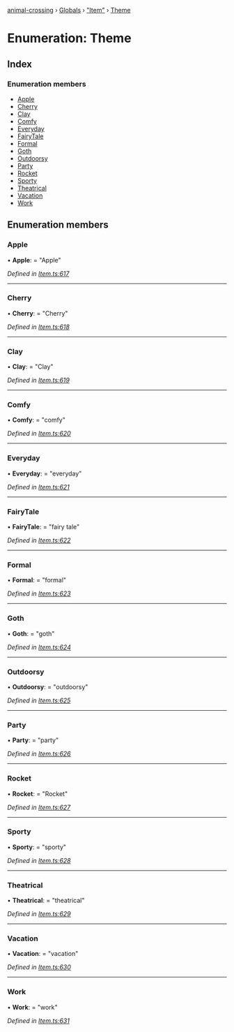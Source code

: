 [animal-crossing](../README.md) › [Globals](../globals.md) › ["Item"](../modules/_item_.md) › [Theme](_item_.theme.md)

# Enumeration: Theme

## Index

### Enumeration members

* [Apple](_item_.theme.md#apple)
* [Cherry](_item_.theme.md#cherry)
* [Clay](_item_.theme.md#clay)
* [Comfy](_item_.theme.md#comfy)
* [Everyday](_item_.theme.md#everyday)
* [FairyTale](_item_.theme.md#fairytale)
* [Formal](_item_.theme.md#formal)
* [Goth](_item_.theme.md#goth)
* [Outdoorsy](_item_.theme.md#outdoorsy)
* [Party](_item_.theme.md#party)
* [Rocket](_item_.theme.md#rocket)
* [Sporty](_item_.theme.md#sporty)
* [Theatrical](_item_.theme.md#theatrical)
* [Vacation](_item_.theme.md#vacation)
* [Work](_item_.theme.md#work)

## Enumeration members

###  Apple

• **Apple**: = "Apple"

*Defined in [Item.ts:617](https://github.com/Norviah/animal-crossing/blob/c9eb585/module/types/Item.ts#L617)*

___

###  Cherry

• **Cherry**: = "Cherry"

*Defined in [Item.ts:618](https://github.com/Norviah/animal-crossing/blob/c9eb585/module/types/Item.ts#L618)*

___

###  Clay

• **Clay**: = "Clay"

*Defined in [Item.ts:619](https://github.com/Norviah/animal-crossing/blob/c9eb585/module/types/Item.ts#L619)*

___

###  Comfy

• **Comfy**: = "comfy"

*Defined in [Item.ts:620](https://github.com/Norviah/animal-crossing/blob/c9eb585/module/types/Item.ts#L620)*

___

###  Everyday

• **Everyday**: = "everyday"

*Defined in [Item.ts:621](https://github.com/Norviah/animal-crossing/blob/c9eb585/module/types/Item.ts#L621)*

___

###  FairyTale

• **FairyTale**: = "fairy tale"

*Defined in [Item.ts:622](https://github.com/Norviah/animal-crossing/blob/c9eb585/module/types/Item.ts#L622)*

___

###  Formal

• **Formal**: = "formal"

*Defined in [Item.ts:623](https://github.com/Norviah/animal-crossing/blob/c9eb585/module/types/Item.ts#L623)*

___

###  Goth

• **Goth**: = "goth"

*Defined in [Item.ts:624](https://github.com/Norviah/animal-crossing/blob/c9eb585/module/types/Item.ts#L624)*

___

###  Outdoorsy

• **Outdoorsy**: = "outdoorsy"

*Defined in [Item.ts:625](https://github.com/Norviah/animal-crossing/blob/c9eb585/module/types/Item.ts#L625)*

___

###  Party

• **Party**: = "party"

*Defined in [Item.ts:626](https://github.com/Norviah/animal-crossing/blob/c9eb585/module/types/Item.ts#L626)*

___

###  Rocket

• **Rocket**: = "Rocket"

*Defined in [Item.ts:627](https://github.com/Norviah/animal-crossing/blob/c9eb585/module/types/Item.ts#L627)*

___

###  Sporty

• **Sporty**: = "sporty"

*Defined in [Item.ts:628](https://github.com/Norviah/animal-crossing/blob/c9eb585/module/types/Item.ts#L628)*

___

###  Theatrical

• **Theatrical**: = "theatrical"

*Defined in [Item.ts:629](https://github.com/Norviah/animal-crossing/blob/c9eb585/module/types/Item.ts#L629)*

___

###  Vacation

• **Vacation**: = "vacation"

*Defined in [Item.ts:630](https://github.com/Norviah/animal-crossing/blob/c9eb585/module/types/Item.ts#L630)*

___

###  Work

• **Work**: = "work"

*Defined in [Item.ts:631](https://github.com/Norviah/animal-crossing/blob/c9eb585/module/types/Item.ts#L631)*
